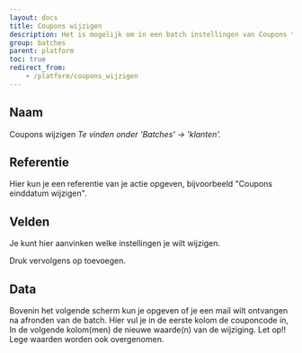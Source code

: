 ```yaml
---
layout: docs
title: Coupons wijzigen
description: Het is mogelijk om in een batch instellingen van Coupons te wijzigen. 
group: batches
parent: platform
toc: true
redirect_from:
    - /platform/coupons_wijzigen
---
```


## Naam
Coupons wijzigen
_Te vinden onder 'Batches' -> 'klanten'._

## Referentie
Hier kun je een referentie van je actie opgeven, bijvoorbeeld "Coupons einddatum wijzigen".
## Velden
Je kunt hier aanvinken welke instellingen je wilt wijzigen.

Druk vervolgens op toevoegen.
## Data
Bovenin het volgende scherm kun je opgeven of je een mail wilt ontvangen na afronden van de batch.
Hier vul je in de eerste kolom de couponcode in, In de volgende kolom(men) de nieuwe waarde(n) van de wijziging. 
Let op!! Lege waarden worden ook overgenomen.


